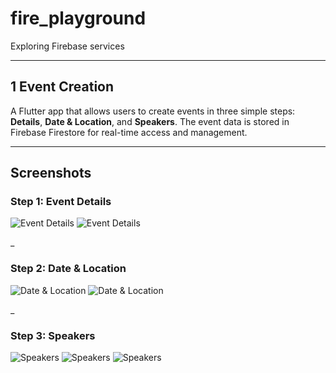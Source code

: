 # fire_playground

Exploring Firebase services

___

## 1 Event Creation

A Flutter app that allows users to create events in three simple steps: **Details**, **Date & Location**, and **Speakers**. The event data is stored in Firebase Firestore for real-time access and management.

___

## **Screenshots**

### Step 1: Event Details

![Event Details](lib/features/create_event/screenshots/create_event_details_1.png)
![Event Details](lib/features/create_event/screenshots/create_event_details_2.png)

_

### Step 2: Date & Location

![Date & Location](lib/features/create_event/screenshots/create_event_date_location_1.png)
![Date & Location](lib/features/create_event/screenshots/create_event_date_location_2.png)

_

### Step 3: Speakers

![Speakers](lib/features/create_event/screenshots/create_event_speakers_1.png)
![Speakers](lib/features/create_event/screenshots/create_event_speakers_2.png)
![Speakers](lib/features/create_event/screenshots/create_event_speakers_3.png)
